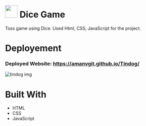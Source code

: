 # <img src="/images/favicon.ico" width="40"> Dice Game 
Toss game using Dice. Used Html, CSS, JavaScript for the project.

# Deployement
### Deployed Website: https://amanvgit.github.io/Tindog/

![tindog img](https://user-images.githubusercontent.com/88731279/182023267-9716fd34-f7a1-4b79-81e3-1a7e5590b366.png)
# Built With
* HTML
* CSS
* JavaScript
